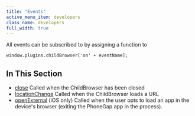 ```yaml
---
title: "Events"
active_menu_item: developers
class_name: developers
full_width: true
---
```



All events can be subscribed to by assigning a function to

    window.plugins.childBrowser['on' + eventName];
   

## In This Section

 - [close](/developers/documentation/ac-mobile-build-phonegap/ac-mobile-build/ac-build-plugins/child-browser/events/close4)
    Called when the ChildBrowser has been closed
 - [locationChange](/developers/documentation/ac-mobile-build-phonegap/ac-mobile-build/ac-build-plugins/child-browser/events/locationchange)
    Called when the ChildBrowser loads a URL
 - [openExternal](/developers/documentation/ac-mobile-build-phonegap/ac-mobile-build/ac-build-plugins/child-browser/events/openexternal2)
    (iOS only) Called when the user opts to load an app in the device's browser (exiting the PhoneGap app in the process).
